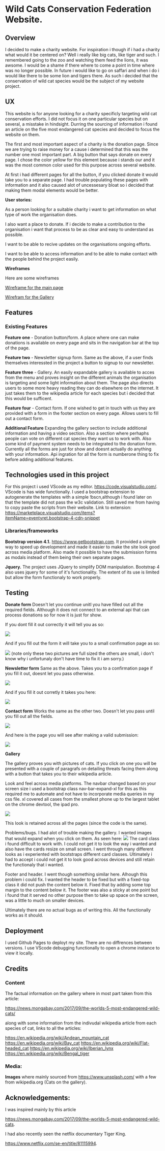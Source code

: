 
# Wild Cats Conservation Federation Website.

## Overview

I decided to make a charity website. For inspiration i though if i had a charity what would it be centered on? Well i really like big cats, like tiger and such. I remembered going to the zoo and watching them feed the lions, it was awsome. I would be a shame if there where to come a point in time where was no longer possible. In future i would like to go on saffari and when i do i would like there to be some lion and tigers there. As such i decided that the conservation of wild cat species would be the subject of my website project. 



## UX

This website is for anyone looking for a charity specificly targeting wild cat conservation efforts. I did not focus it on one particular species but on several, a misstake in hindsight. Durring the sourcing of information i found an article on the five most endangered cat species and decided to focus the website on them. 

The first and most important aspect of a charity is the donation page. Since we are trying to raise money for a cause i determined that this was the number one most important part. A big button that says donate on every page. I chose the color yellow for this element because i stands our and it was the most common color used for this purpose across several website.

At first i had different pages for all the button, if you clicked donate it would take you to a separate page. I had trouble populating these pages with information and it also caused alot of uncessesary bloat so i decided that making them modal elements would be better.

**User stories:**

As a person looking for a suitable charity i want to get information on what type of work the organisation does. 

I also want a place to donate. If i decide to make a contribution to the organisation i want that process to be as clear and easy to understand as possible. 

I want to be able to recive updates on the organisations ongoing efforts. 

I want to be able to access information and to be able to make contact with the people behind the project easily. 

**Wireframes**

Here are some wireframes

<a href="docs/wireframes/indexwireframe.pdf">Wireframe for the main page</a>

<a href="docs/wireframes/gallerywireframe.pdf">Wirefram for the Gallery</a>
## Features

### Existing Features

**Feature one** - Donation button/form. A place where one can make donations is available on every page and sits in the navigation bar at the top of the page. 

**Feature two** - Newsletter signup form. Same as the above, if a user finds themselves interessted in the project a button to signup to our newsletter. 

**Feature three** - Gallery. An easily expandable gallery is available to acces from the menu and proves insight on the different animals the organisation is targeting and some light information about them. The page also directs users to some more heavy reading they can do elsewhere on the internet. It just takes them to the wikipedia article for each species but i decided that this would be sufficent. 

**Feature four** - Contact form. If one wished to get in touch with us they are provided with a form in the footer section on every page. Allows users to fill out a contact form.

**Additional Feature** Expanding the gallery section to include additional information and having a video section. Also a section where perhaphs people can vote on different cat species they want us to work with. Also some kind of payment system needs to be integrated to the donation form. Currently all the forms are just for show and doesnt actually do anything with your information. Api ingration for all the form is numberone thing to fix before adding additional features.  

## Technologies used in this project

For this project i used VScode as my editor. 
https://code.visualstudio.com/. VScode is has wide functionally. I used a bootstrap extension to autogenerate the templates with a simple !bscn,although i found later on that the template did not pass the w3c validation. Still saved me from having to copy paste the scripts from their website. Link to extension: https://marketplace.visualstudio.com/items?itemName=eventyret.bootstrap-4-cdn-snippet


### Libraries/frameworks

**Bootstrap version 4.1.** https://www.getbootstrap.com. It provided a simple way to speed up development and made it easier to make the site look good across media platform. Also made it possible to have the submission forms as modals instead of them being their own separate pages.

**Jquery.** The project uses JQuery to simplify DOM manipulation. Bootstrap 4 also uses jquery for some of it's functionality. The extent of its use is limited but allow the form functionaly to work properly.

## Testing

**Donate form** Doesn't let you continue unitl you have filled out all the required fields. Although it does not connect to an external api that can process donations so for now it is just for show. 

If you dont fill it out correctly it will tell you as so: 

<img src="docs/images/donatetest1.png">

And if you fill out the form it will take you to a small confirmation page as so:

<img src="docs/images/donatetest1.png">
(note only these two pictures are full sized the others are small, i don't know why i unfortunaly don't have time to fix it i am sorry.)

**Newsletter form** Same as the above. Takes you to a confirmation page if you fill it out, doesnt let you pass otherwise. 

<img src="docs/images/newslettertest1.png"> 

And if you fill it out corretly it takes you here: 

<img src="docs/images/newslettertest2.png">

**Contact form** Works the same as the other two. Doesn't let you pass until you fill out all the fields. 

<img src="docs/images/contacttest1.png">

And here is the page you will see after making a valid submission:

<img src="docs/images/contacttest2.png">

**Gallery**  

The gallery proves you with pictures of cats. If you click on one you will be presented with a couple of paragrafs on detailing threats facing them along with a button that takes you to their wikipedia article.

Look and feel across media platforms. The navbar changed based on your screen size i used a bootstrap class nav-bar-expand-xl for this as this required me to automate and not have to incorporate media queries in my css file. xl covered all cases from the smallest phone up to the largest tablet on the chrome devtool, the ipad pro. 

<img src="docs/images/ipadprolook.png">

This look is retained across all the pages (since the code is the same).

Problems/bugs. I had alot of trouble making the gallery. I wanted images that would expand when you click on them. As seen here: <img src="docs/images/gallerycollapsed.png">  The card class i found difficult to work with. I could not get it to look the way i wanted and also have the cards resize on small screen. I went through many different looks as i experiented with bootstraps different card classes. Ultimately i had to accept i could not get it to look good across devices and still retain the functionaly that i wanted. 

Footer and header. I went though something similar here. Alhough this problem i could fix. I wanted the header to be fixed but with a fixed-top class it did not push the content below it. Fixed that by adding some top margin to the content below it. The footer was also a sticky at one point but i found that it served no other purpose then to take up space on the screen, was a little to much on smaller devices. 

Ultimately there are no actual bugs as of writing this. All the functionally works as it should.


## Deployment

I used Github Pages to deployt my site. There are no diffrences between versions. I use VScode debugging functionally to open a chrome instance to view it locally.

## Credits


### Content

The factual information on the gallery where in most part taken from this article: 
 
https://news.mongabay.com/2017/09/the-worlds-5-most-endangered-wild-cats/

along with some information from the indivudal wikipedia article from each species of cat, links to all the articles:

https://en.wikipedia.org/wiki/Andean_mountain_cat
https://en.wikipedia.org/wiki/Bay_cat
https://en.wikipedia.org/wiki/Flat-headed_cat
https://en.wikipedia.org/wiki/Iberian_lynx
https://en.wikipedia.org/wiki/Bengal_tiger

### Media:

**Images** where mainly sourced from https://www.unsplash.com/ with a few from wikipedia.org (Cats on the gallery).

## Acknowledgements:

I was inspired mainly by this article 

https://news.mongabay.com/2017/09/the-worlds-5-most-endangered-wild-cats.

I had also recently seen the netflix documentary Tiger King. 

https://www.netflix.com/se-en/title/81115994.

